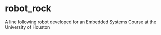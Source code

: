 # robot_rock
A line following robot developed for an Embedded Systems Course at the University of Houston
